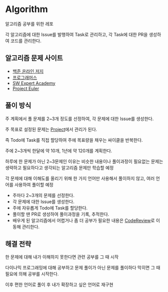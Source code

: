 # Algorithm

알고리즘 공부를 위한 레포

각 알고리즘에 대한 Issue를 발행하여 Task로 관리하고, 각 Task에 대한 PR을 생성하여 코드를 관리한다.

## 알고리즘 문제 사이트

- [백준 온라인 저지](https://www.acmicpc.net/)
- [프로그래머스](https://programmers.co.kr/)
- [SW Expert Academy](https://swexpertacademy.com/main/main.do)
- [Project Euler](https://euler.synap.co.kr/)

## 풀이 방식

주 계획에서 풀 문제를 2~3개 정도를 선정하여, 각 문제에 대한 Issue를 생성한다.

주 목표로 설정된 문제는 [Project](https://github.com/users/fkdl0048/projects/5)에서 관리가 된다.

즉 Todo에 Task를 직접 할당하여 주에 목표량을 채우는 싸이클을 반복한다.

주에 2~3개씩 한달에 약 10개, 1년에 약 120개를 계획한다.

하루에 한 문제가 아닌 2~3문제인 이유는 비슷한 내용이나 풀이과정이 필요없는 문제는 생략하고 필요하다고 생각되는 알고리즘 문제만 학습할 예정

각 문제에 대해 이해도를 올리기 위해 한 가지 언어만 사용해서 풀이하지 않고, 여러 언어를 사용하여 풀이할 예정

- 주마다 2~3개의 문제를 선정한다.
- 각 문제에 대한 Issue를 생성한다.
- 주에 자유롭게 Todo에 Task를 할당한다.
- 풀이할 땐 PR로 생성하여 풀이과정을 기록, 추적한다.
- 배우게 된 알고리즘에서 어렵거나 좀 더 공부가 필요한 내용은 [CodeReview](https://github.com/fkdl0048/CodeReview)로 이동해 관리한다.

## 해결 전략

한 문제에 대해 내가 이해하지 못한다면 관련 공부를 그 때 시작

다이나믹 프로그래밍에 대해 공부하고 문제 풀이가 아닌 문제를 풀이하다 막히면 그 때 필요에 의해 공부를 시작한다.

이후 편한 언어로 풀이 후 내가 확장하고 싶은 언어로 재구현
